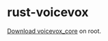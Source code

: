 # rust-voicevox

[Download voicevox_core](https://github.com/VOICEVOX/voicevox_core#%E7%92%B0%E5%A2%83%E6%A7%8B%E7%AF%89) on root.
